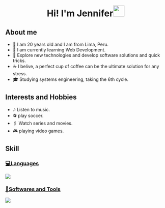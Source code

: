 <h1 align="center"><b>Hi! I'm Jennifer</b><img src="https://media.giphy.com/media/hvRJCLFzcasrR4ia7z/giphy.gif" width="35"></h1>

## About me
- 💬 I am 20 years old and I am from Lima, Peru.
- 🔭 I am currently learning Web Development.
- 🤔 Explore new technologies and develop software solutions and quick tricks.
- ☕ I belive, a perfect cup of coffee can be the ultimate solution for any stress.
- 🎓 Studying systems engineering, taking the 6th cycle.

## Interests and Hobbies
- 🎶 Listen to music.
- ⚽ play soccer.
- 🖇️ Watch series and movies.
- 🎮 playing video games.

## Skill
<p align="center">
  <a href="https://skillicons.dev">
    <h3>💻Languages</h3>
    <img src="https://skillicons.dev/icons?i=js,mysql,php,py,nodejs,java,dart" />
    <h3>🔧Softwares and Tools</h3>
    <img src="https://skillicons.dev/icons?i=git,github,gulp,npm,react"/>
  </a>
</p>
<!--
**J3nn10Cs/J3nn10Cs** is a ✨ _special_ ✨ repository because its `README.md` (this file) appears on your GitHub profile.

Here are some ideas to get you started:

- 🔭 I am currently learning Web Development
- 🌱 I’m currently learning ...
- 👯 I’m looking to collaborate on ...
- 🤔 Explore new technologies and develop software solutions and quick tricks.
- 💬 Ask me about ...
- 📫 How to reach me: ...
- 😄 Pronouns: ...
- ⚡ Fun fact: ...
-->
